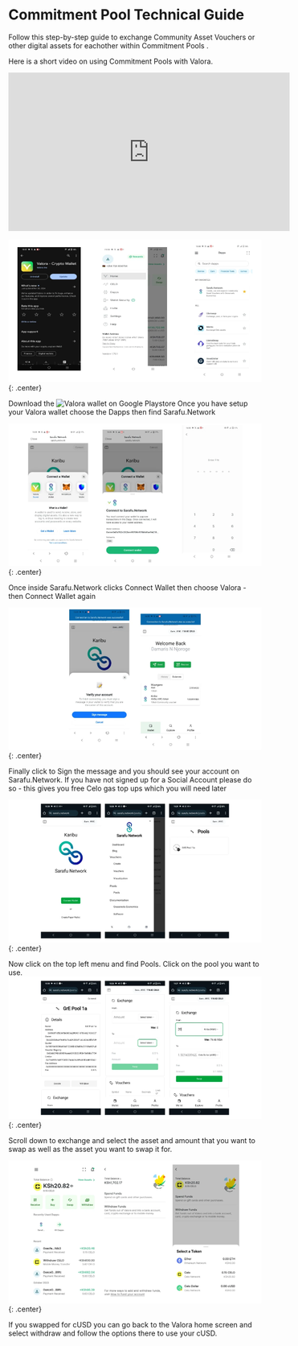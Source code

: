 # Commitment Pool  Technical Guide

Follow this step-by-step guide to exchange Community Asset Vouchers or other digital assets for eachother within Commitment Pools .

Here is a short video on using Commitment Pools with Valora.
<iframe width="560" height="315" src="https://www.youtube.com/embed/wI3ch1h5rec?si=DOb7Xvfqoh38dGDK" title="YouTube video player" frameborder="0" allow="accelerometer; autoplay; clipboard-write; encrypted-media; gyroscope; picture-in-picture; web-share" referrerpolicy="strict-origin-when-cross-origin" allowfullscreen></iframe>

![staking](img/Sarafu-Pool-Valora1.webp){: .center}

Download the ![Valora wallet on Google Playstore](https://play.google.com/store/apps/details?id=co.clabs.valora) 
Once you have setup your Valora wallet choose the Dapps then find Sarafu.Network

![staking](img/Sarafu-Pool-Valora2.webp){: .center}

Once inside Sarafu.Network clicks Connect Wallet then choose Valora - then Connect Wallet again

![staking](img/Sarafu-Pool-Valora3.webp){: .center}

Finally click to Sign the message and you should see your account on Sarafu.Network. 
If you have not signed up for a Social Account please do so - this gives you free Celo gas top ups which you will need later

![staking](img/Sarafu-Pool-Valora4.webp){: .center}

Now click on the top left menu and find Pools. Click on the pool you want to use.
![staking](img/Sarafu-Pool-Valora5.webp){: .center}

Scroll down to exchange and select the asset and amount that you want to swap as well as the asset you want to swap it for.

![staking](img/Sarafu-Pool-Valora6.webp){: .center}

If you swapped for cUSD you can go back to the Valora home screen and select withdraw and follow the options there to use your cUSD.